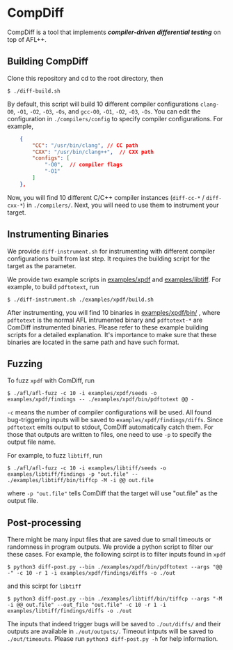# CompDiff
CompDiff is a tool that implements ***compiler-driven differential testing*** on top of AFL++.

## Building CompDiff

Clone this repository and cd to the root directory, then
```shell
$ ./diff-build.sh
```
By default, this script will build 10 different compiler configurations `clang-O0`, `-O1`, `-O2`, `-O3`, `-Os`, and `gcc-O0`, `-O1`, `-O2`, `-O3`, `-Os`. You can edit the configuration in `./compilers/config` to specify compiler configurations. For example,
```json
    {
        "CC": "/usr/bin/clang", // CC path
        "CXX": "/usr/bin/clang++",  // CXX path
        "configs": [
            "-O0",  // compiler flags
            "-O1"
        ]
    },
```
Now, you will find 10 different C/C++ compiler instances (`diff-cc-*` / `diff-cxx-*`) in `./compilers/`. Next, you will need to use them to instrument your target.

## Instrumenting Binaries
We provide `diff-instrument.sh` for instrumenting with different compiler configurations built from last step.
It requires the building script for the target as the parameter.

We provide two example scripts in [examples/xpdf](examples/xpdf)  and [examples/libtiff](examples/libtiff). For example, to build `pdftotext`, run
```
$ ./diff-instrument.sh ./examples/xpdf/build.sh
```
After instrumenting, you will find 10 binaries in [examples/xpdf/bin/](examples/xpdf/bin)  , where `pdftotext` is the normal AFL intrumented binary and `pdftotext-*` are ComDiff instrumented binaries.
Please refer to these example building scripts for a detailed explanation.
It's importance to make sure that these binaries are located in the same path and have such format.


## Fuzzing
To fuzz `xpdf` with ComDiff, run
```
$ ./afl/afl-fuzz -c 10 -i examples/xpdf/seeds -o examples/xpdf/findings -- ./examples/xpdf/bin/pdftotext @@ -
```
`-c` means the number of compiler configurations will be used. All found bug-triggering inputs will be saved to `examples/xpdf/findings/diffs`.
Since `pdftotext` emits output to stdout, ComDiff automatically catch them. For those that outputs are written to files, one need to use `-p` to specify the output file name.

For example, to fuzz `libtiff`, run
```
$ ./afl/afl-fuzz -c 10 -i examples/libtiff/seeds -o examples/libtiff/findings -p "out.file" -- ./examples/libtiff/bin/tiffcp -M -i @@ out.file
```
where `-p "out.file"` tells ComDiff that the target will use "out.file" as the output file.

## Post-processing
There might be many input files that are saved due to small timeouts or randomness in program outputs.
We provide a python script to filter our these cases.
For example, the following scirpt is to filter inputs found in `xpdf`
```
$ python3 diff-post.py --bin ./examples/xpdf/bin/pdftotext --args "@@ -" -c 10 -r 1 -i examples/xpdf/findings/diffs -o ./out
```

and this scirpt for `libtiff`
```
$ python3 diff-post.py --bin ./examples/libtiff/bin/tiffcp --args "-M -i @@ out.file" --out_file "out.file" -c 10 -r 1 -i examples/libtiff/findings/diffs -o ./out
```
The inputs that indeed trigger bugs will be saved to `./out/diffs/` and their outputs are available in `./out/outputs/`. Timeout intputs will be saved to `./out/timeouts`.
Please run `python3 diff-post.py -h` for help information.

